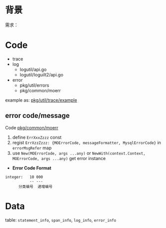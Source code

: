 # 背景
需求：

# Code
- trace
- log
	- logutil/api.go
	- logutil/loguilt2/api.go
- error
	- pkg/util/errors
	- pkg/common/moerr

example as: [pkg/util/trace/example](https://github.com/xzxiong/matrixone/blob/trace_testcase/pkg/util/trace/example/main.go) 
## error code/message
Code [pkg/common/moerr](https://github.com/xzxiong/matrixone/blob/trace_testcase/pkg/common/moerr/error.go)
1. define `ErrXxxZzzz` const
2. regist `ErrXzzZzzz: {MOErrorCode, messageFormatter, MysqlErrorCode}`  in `errorMsgRefer` map
3. use `New(MOErrorCode, args ...any)` or `NewWith(context.Context, MOErrorCode, args ...any)` get error instance

- **Error Code Format**

```
integer:   10 000
           -- ---
      分类编号  递增编号
```




# Data
table: `statement_info`, `span_info`, `log_info`, `error_info`

